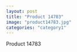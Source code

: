 ```yaml
---
layout: post
title: "Product 14783"
image: "product14783.jpg"
categories: "category1"
---
```

Product 14783
